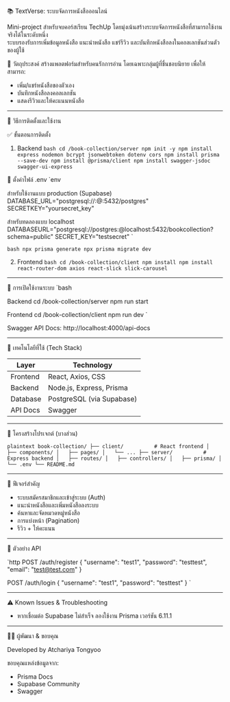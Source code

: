 📚 TextVerse: ระบบจัดการหนังสือออนไลน์

Mini-project สำหรับจบคอร์สเรียน TechUp โดยมุ่งเน้นสร้างระบบจัดการหนังสือที่สามารถใช้งานจริงได้ในระดับหนึ่ง  
ระบบรองรับการเพิ่มข้อมูลหนังสือ แนะนำหนังสือ แชร์รีวิว และบันทึกหนังสือลงในคอลเลกชันส่วนตัวของผู้ใช้

🎯 วัตถุประสงค์
สร้างแพลตฟอร์มสำหรับคนรักการอ่าน โดยเฉพาะกลุ่มผู้ที่ชื่นชอบนิยาย เพื่อให้สามารถ:
- เพิ่ม/แชร์หนังสือของตัวเอง
- บันทึกหนังสือลงคอลเลกชัน
- แสดงรีวิวและให้คะแนนหนังสือ

---

🚀 วิธีการติดตั้งและใช้งาน

✅ ขั้นตอนการติดตั้ง

1. Backend
`bash
cd /book-collection/server
npm init -y
npm install express nodemon bcrypt jsonwebtoken dotenv cors
npm install prisma --save-dev
npm install @prisma/client
npm install swagger-jsdoc swagger-ui-express
`

🔐 ตั้งค่าไฟล์ .env
`env

สำหรับใช้งานแบบ production (Supabase)
DATABASE_URL="postgresql://<user>:<password>@<host>:5432/postgres"
SECRETKEY="yoursecret_key"

สำหรับทดลองแบบ localhost
DATABASEURL="postgresql://postgres:<password>@localhost:5432/bookcollection?schema=public"
SECRET_KEY="testsecret"
`

`bash
npx prisma generate
npx prisma migrate dev
`

2. Frontend
`bash
cd /book-collection/client
npm install
npm install react-router-dom axios react-slick slick-carousel
`

---

🧪 การเปิดใช้งานระบบ
`bash

Backend
cd /book-collection/server
npm run start

Frontend
cd /book-collection/client
npm run dev
`

Swagger API Docs: http://localhost:4000/api-docs

---

🔧 เทคโนโลยีที่ใช้ (Tech Stack)

| Layer     | Technology                |
|-----------|---------------------------|
| Frontend  | React, Axios, CSS         |
| Backend   | Node.js, Express, Prisma  |
| Database  | PostgreSQL (via Supabase) |
| API Docs  | Swagger                   |

---

📂 โครงสร้างโปรเจกต์ (บางส่วน)

`plaintext
book-collection/
├── client/          # React frontend
│   ├── components/
│   ├── pages/
│   └── ...
├── server/          # Express backend
│   ├── routes/
│   ├── controllers/
│   ├── prisma/
│   └── .env
└── README.md
`

---

🔐 ฟีเจอร์สำคัญ

- ระบบสมัครสมาชิกและเข้าสู่ระบบ (Auth)
- แนะนำหนังสือและเพิ่มหนังสือลงระบบ
- ค้นหาและจัดหมวดหมู่หนังสือ
- การแบ่งหน้า (Pagination)
- รีวิว + ให้คะแนน

---

📡 ตัวอย่าง API

`http
POST /auth/register
{
  "username": "test1",
  "password": "testtest",
  "email": "test@test.com"
}

POST /auth/login
{
  "username": "test1",
  "password": "testtest"
}
`

---

⚠️ Known Issues & Troubleshooting

- หากเชื่อมต่อ Supabase ไม่สำเร็จ ลองใช้งาน Prisma เวอร์ชัน 6.11.1

---

🙋‍♂️ ผู้พัฒนา & ขอบคุณ

Developed by Atchariya Tongyoo

ขอบคุณแหล่งข้อมูลจาก:
- Prisma Docs
- Supabase Community
- Swagger
